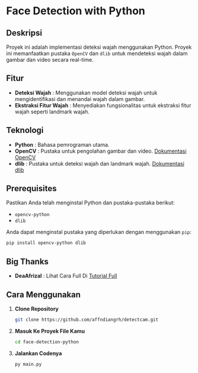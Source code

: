 # Face Detection with Python

## Deskripsi

Proyek ini adalah implementasi deteksi wajah menggunakan Python. Proyek ini memanfaatkan pustaka `OpenCV` dan `dlib` untuk mendeteksi wajah dalam gambar dan video secara real-time.

## Fitur

- **Deteksi Wajah** : Menggunakan model deteksi wajah untuk mengidentifikasi dan menandai wajah dalam gambar.
- **Ekstraksi Fitur Wajah** : Menyediakan fungsionalitas untuk ekstraksi fitur wajah seperti landmark wajah.

## Teknologi

- **Python** : Bahasa pemrograman utama.
- **OpenCV** : Pustaka untuk pengolahan gambar dan video. [Dokumentasi OpenCV](https://docs.opencv.org/)
- **dlib** : Pustaka untuk deteksi wajah dan landmark wajah. [Dokumentasi dlib](http://dlib.net/)

## Prerequisites

Pastikan Anda telah menginstal Python dan pustaka-pustaka berikut:

- `opencv-python`
- `dlib`

Anda dapat menginstal pustaka yang diperlukan dengan menggunakan `pip`:

```bash
pip install opencv-python dlib
```
## Big Thanks

- **DeaAfrizal** : Lihat Cara Full Di [Tutorial Full](https://youtu.be/51XVxq8Rhv4?si=Miib1nnQYAbZYrJX)

## Cara Menggunakan

1. **Clone Repository**
   ```bash
   git clone https://github.com/affndiangrh/detectcam.git
   ```
2. **Masuk Ke Proyek File Kamu**
   ```bash
   cd face-detection-python
   ```

3. **Jalankan Codenya**
   ```bash
   py main.py
   ```
